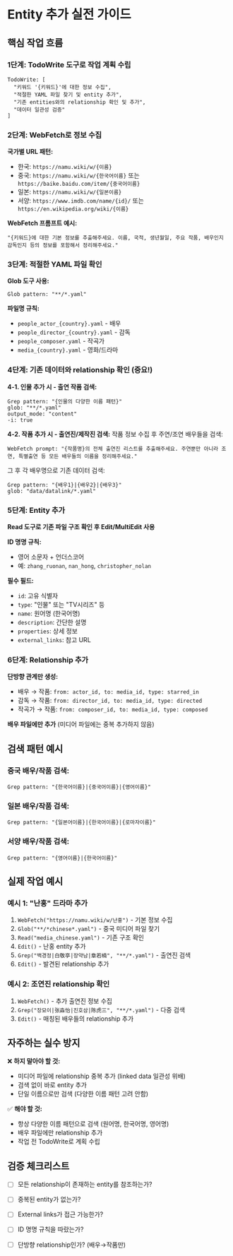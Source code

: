 # Entity 추가 실전 가이드

## 핵심 작업 흐름

### 1단계: TodoWrite 도구로 작업 계획 수립
```
TodoWrite: [
  "키워드 '{키워드}'에 대한 정보 수집",
  "적절한 YAML 파일 찾기 및 entity 추가",
  "기존 entities와의 relationship 확인 및 추가",
  "데이터 일관성 검증"
]
```

### 2단계: WebFetch로 정보 수집
**국가별 URL 패턴:**
- 한국: `https://namu.wiki/w/{이름}`
- 중국: `https://namu.wiki/w/{한국어이름}` 또는 `https://baike.baidu.com/item/{중국어이름}`
- 일본: `https://namu.wiki/w/{일본이름}`
- 서양: `https://www.imdb.com/name/{id}/` 또는 `https://en.wikipedia.org/wiki/{이름}`

**WebFetch 프롬프트 예시:**
```
"{키워드}에 대한 기본 정보를 추출해주세요. 이름, 국적, 생년월일, 주요 작품, 배우인지 감독인지 등의 정보를 포함해서 정리해주세요."
```

### 3단계: 적절한 YAML 파일 확인
**Glob 도구 사용:**
```
Glob pattern: "**/*.yaml"
```

**파일명 규칙:**
- `people_actor_{country}.yaml` - 배우
- `people_director_{country}.yaml` - 감독
- `people_composer.yaml` - 작곡가
- `media_{country}.yaml` - 영화/드라마

### 4단계: 기존 데이터와 relationship 확인 (중요!)

**4-1. 인물 추가 시 - 출연 작품 검색:**
```
Grep pattern: "{인물의 다양한 이름 패턴}"
glob: "**/*.yaml"
output_mode: "content"
-i: true
```

**4-2. 작품 추가 시 - 출연진/제작진 검색:**
작품 정보 수집 후 주연/조연 배우들을 검색:
```
WebFetch prompt: "{작품명}의 전체 출연진 리스트를 추출해주세요. 주연뿐만 아니라 조연, 특별출연 등 모든 배우들의 이름을 정리해주세요."
```

그 후 각 배우명으로 기존 데이터 검색:
```
Grep pattern: "{배우1}|{배우2}|{배우3}"
glob: "data/datalink/*.yaml"
```

### 5단계: Entity 추가
**Read 도구로 기존 파일 구조 확인 후 Edit/MultiEdit 사용**

**ID 명명 규칙:**
- 영어 소문자 + 언더스코어
- 예: `zhang_ruonan`, `nan_hong`, `christopher_nolan`

**필수 필드:**
- `id`: 고유 식별자
- `type`: "인물" 또는 "TV시리즈" 등
- `name`: 원어명 (한국어명)
- `description`: 간단한 설명
- `properties`: 상세 정보
- `external_links`: 참고 URL

### 6단계: Relationship 추가
**단방향 관계만 생성:**
- 배우 → 작품: `from: actor_id, to: media_id, type: starred_in`
- 감독 → 작품: `from: director_id, to: media_id, type: directed`
- 작곡가 → 작품: `from: composer_id, to: media_id, type: composed`

**배우 파일에만 추가** (미디어 파일에는 중복 추가하지 않음)

## 검색 패턴 예시

### 중국 배우/작품 검색:
```
Grep pattern: "{한국어이름}|{중국어이름}|{영어이름}"
```

### 일본 배우/작품 검색:
```
Grep pattern: "{일본어이름}|{한국어이름}|{로마자이름}"
```

### 서양 배우/작품 검색:
```
Grep pattern: "{영어이름}|{한국어이름}"
```

## 실제 작업 예시

### 예시 1: "난홍" 드라마 추가
1. `WebFetch("https://namu.wiki/w/난홍")` - 기본 정보 수집
2. `Glob("**/*chinese*.yaml")` - 중국 미디어 파일 찾기
3. `Read("media_chinese.yaml")` - 기존 구조 확인
4. `Edit()` - 난홍 entity 추가
5. `Grep("백경정|白敬亭|장약남|章若楠", "**/*.yaml")` - 출연진 검색
6. `Edit()` - 발견된 relationship 추가

### 예시 2: 조연진 relationship 확인
1. `WebFetch()` - 추가 출연진 정보 수집
2. `Grep("장묘이|张淼怡|진호삼|陈虎三", "**/*.yaml")` - 다중 검색
3. `Edit()` - 매칭된 배우들의 relationship 추가

## 자주하는 실수 방지

❌ **하지 말아야 할 것:**
- 미디어 파일에 relationship 중복 추가 (linked data 일관성 위배)
- 검색 없이 바로 entity 추가
- 단일 이름으로만 검색 (다양한 이름 패턴 고려 안함)

✅ **해야 할 것:**
- 항상 다양한 이름 패턴으로 검색 (원어명, 한국어명, 영어명)
- 배우 파일에만 relationship 추가
- 작업 전 TodoWrite로 계획 수립

## 검증 체크리스트

- [ ] 모든 relationship이 존재하는 entity를 참조하는가?
- [ ] 중복된 entity가 없는가?
- [ ] External links가 접근 가능한가?
- [ ] ID 명명 규칙을 따랐는가?
- [ ] 단방향 relationship인가? (배우→작품만)


